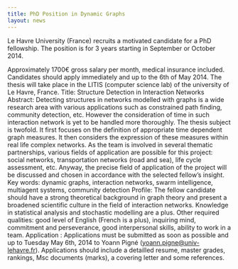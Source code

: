 ```yaml
---
title: PhD Position in Dynamic Graphs
layout: news
---
```


Le Havre University (France) recruits a motivated candidate for a PhD fellowship. The position is for 3 years starting in September or October 2014.

Approximately 1700€ gross salary per month, medical insurance included. Candidates should apply immediately and up to the 6th of May 2014. The thesis will take place in the LITIS (computer science lab) of the university of Le Havre, France. Title: Structure Detection in Interaction Networks Abstract: Detecting structures in networks modelled with graphs is a wide research area with various applications such as constrained path finding, community detection, etc. However the consideration of time in such interaction network is yet to be handled more thoroughly. The thesis subject is twofold. It first focuses on the definition of appropriate time dependent graph measures. It then considers the expression of these measures within real life complex networks. As the team is involved in several thematic partnerships, various fields of application are possible for this project: social networks, transportation networks (road and sea), life cycle assessment, etc. Anyway, the precise field of application of the project will be discussed and chosen in accordance with the selected fellow’s insight. Key words: dynamic graphs, interaction networks, swarm intelligence, multiagent systems, community detection Profile: The fellow candidate should have a strong theoretical background in graph theory and present a broadened scientific culture in the field of interaction networks. Knowledge in statistical analysis and stochastic modelling are a plus. Other required qualities: good level of English (French is a plus), inquiring mind, commitment and perseverance, good interpersonal skills, ability to work in a team. Application : Applications must be submitted as soon as possible and up to Tuesday May 6th, 2014 to Yoann Pigné (yoann.pigne@univ-lehavre.fr). Applications should include a detailled resume, master grades, rankings, Msc documents (marks), a covering letter and some references.

